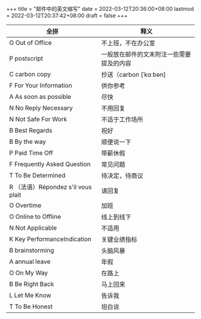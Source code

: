 +++
title = "邮件中的英文缩写"
date = 2022-03-12T20:36:00+08:00
lastmod = 2022-03-12T20:37:42+08:00
draft = false
+++

| 全拼                           | 释义                 |
|------------------------------|--------------------|
| O Out of Office                | 不上班，不在办公室   |
| P postscript                   | 一般放在邮件的文末附注一些需要提及的内容 |
| C carbon copy                  | 抄送（carbon [ˈkɑːbən] |
| F For Your Information         | 供你参考             |
| A As soon as possible          | 尽快                 |
| N No Reply Necessary           | 不用回复             |
| N Not Safe For Work            | 不适于工作场所       |
| B Best Regards                 | 祝好                 |
| B By the way                   | 顺便说一下           |
| P Paid Time Off                | 带薪休假             |
| F Frequently Asked Question    | 常见问题             |
| T To Be Determined             | 待决定，待商议       |
| R （法语）Répondez s'il vous plait | 请回复               |
| O Overtime                     | 加班                 |
| O Online to Offline            | 线上到线下           |
| N Not Applicable               | 不适用               |
| K Key PerformanceIndication    | 关键业绩指标         |
| B brainstorming                | 头脑风暴             |
| A annual leave                 | 年假                 |
| O On My Way                    | 在路上               |
| B Be Right Back                | 马上回来             |
| L Let Me Know                  | 告诉我               |
| T To Be Honest                 | 坦白说               |